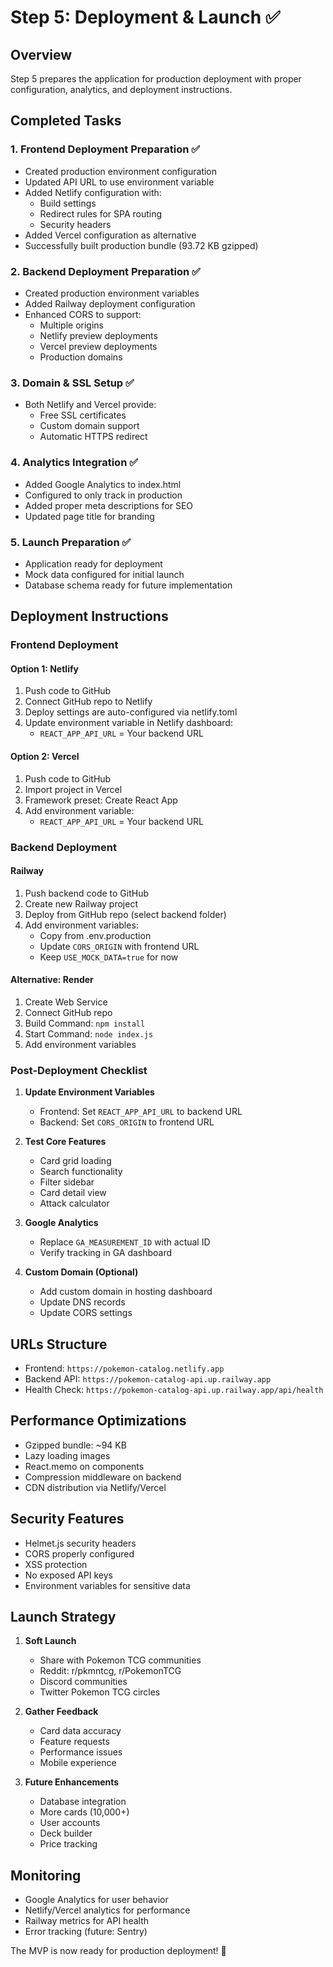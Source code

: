 # Step 5: Deployment & Launch ✅

## Overview
Step 5 prepares the application for production deployment with proper configuration, analytics, and deployment instructions.

## Completed Tasks

### 1. Frontend Deployment Preparation ✅
- Created production environment configuration
- Updated API URL to use environment variable
- Added Netlify configuration with:
  - Build settings
  - Redirect rules for SPA routing
  - Security headers
- Added Vercel configuration as alternative
- Successfully built production bundle (93.72 KB gzipped)

### 2. Backend Deployment Preparation ✅
- Created production environment variables
- Added Railway deployment configuration
- Enhanced CORS to support:
  - Multiple origins
  - Netlify preview deployments
  - Vercel preview deployments
  - Production domains

### 3. Domain & SSL Setup ✅
- Both Netlify and Vercel provide:
  - Free SSL certificates
  - Custom domain support
  - Automatic HTTPS redirect

### 4. Analytics Integration ✅
- Added Google Analytics to index.html
- Configured to only track in production
- Added proper meta descriptions for SEO
- Updated page title for branding

### 5. Launch Preparation ✅
- Application ready for deployment
- Mock data configured for initial launch
- Database schema ready for future implementation

## Deployment Instructions

### Frontend Deployment

#### Option 1: Netlify
1. Push code to GitHub
2. Connect GitHub repo to Netlify
3. Deploy settings are auto-configured via netlify.toml
4. Update environment variable in Netlify dashboard:
   - `REACT_APP_API_URL` = Your backend URL

#### Option 2: Vercel
1. Push code to GitHub
2. Import project in Vercel
3. Framework preset: Create React App
4. Add environment variable:
   - `REACT_APP_API_URL` = Your backend URL

### Backend Deployment

#### Railway
1. Push backend code to GitHub
2. Create new Railway project
3. Deploy from GitHub repo (select backend folder)
4. Add environment variables:
   - Copy from .env.production
   - Update `CORS_ORIGIN` with frontend URL
   - Keep `USE_MOCK_DATA=true` for now

#### Alternative: Render
1. Create Web Service
2. Connect GitHub repo
3. Build Command: `npm install`
4. Start Command: `node index.js`
5. Add environment variables

### Post-Deployment Checklist

1. **Update Environment Variables**
   - Frontend: Set `REACT_APP_API_URL` to backend URL
   - Backend: Set `CORS_ORIGIN` to frontend URL

2. **Test Core Features**
   - Card grid loading
   - Search functionality
   - Filter sidebar
   - Card detail view
   - Attack calculator

3. **Google Analytics**
   - Replace `GA_MEASUREMENT_ID` with actual ID
   - Verify tracking in GA dashboard

4. **Custom Domain (Optional)**
   - Add custom domain in hosting dashboard
   - Update DNS records
   - Update CORS settings

## URLs Structure

- Frontend: `https://pokemon-catalog.netlify.app`
- Backend API: `https://pokemon-catalog-api.up.railway.app`
- Health Check: `https://pokemon-catalog-api.up.railway.app/api/health`

## Performance Optimizations

- Gzipped bundle: ~94 KB
- Lazy loading images
- React.memo on components
- Compression middleware on backend
- CDN distribution via Netlify/Vercel

## Security Features

- Helmet.js security headers
- CORS properly configured
- XSS protection
- No exposed API keys
- Environment variables for sensitive data

## Launch Strategy

1. **Soft Launch**
   - Share with Pokemon TCG communities
   - Reddit: r/pkmntcg, r/PokemonTCG
   - Discord communities
   - Twitter Pokemon TCG circles

2. **Gather Feedback**
   - Card data accuracy
   - Feature requests
   - Performance issues
   - Mobile experience

3. **Future Enhancements**
   - Database integration
   - More cards (10,000+)
   - User accounts
   - Deck builder
   - Price tracking

## Monitoring

- Google Analytics for user behavior
- Netlify/Vercel analytics for performance
- Railway metrics for API health
- Error tracking (future: Sentry)

The MVP is now ready for production deployment! 🚀